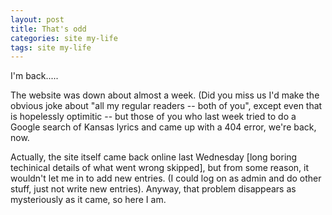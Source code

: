 ```yaml
---
layout: post
title: That's odd
categories: site my-life
tags: site my-life
---
```

I'm back.....

The website was down about almost a week.  (Did you miss us   I'd make the obvious joke about "all my regular readers -- both of you", except even that is hopelessly optimitic -- but those of you who last week tried to do a Google search of Kansas lyrics and came up with a 404 error, we're back, now.

Actually, the site itself came back online last Wednesday [long boring techinical details of what went wrong skipped], but from some reason, it wouldn't let me in to add new entries.  (I could log on as admin and do other stuff, just not write new entries).  Anyway, that problem disappears as mysteriously as it came, so here I am.
